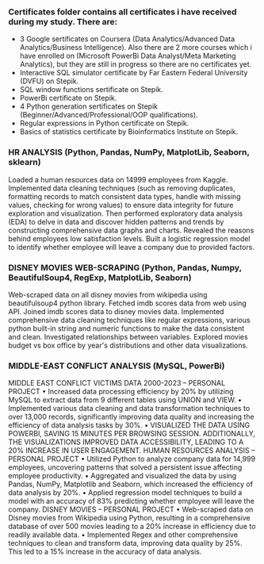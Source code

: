 ### Certificates folder contains all certificates i have received during my study. There are:
* 3 Google sertificates on Coursera (Data Analytics/Advanced Data Analytics/Business Intelligence). Also there are 2 more courses which i have enrolled on (Microsoft PowerBi Data Analyst/Meta Marketing Analytics), but they are still in progress so there are no certificates yet.
* Interactive SQL simulator certificate by Far Eastern Federal University (DVFU) on Stepik.
* SQL window functions sertificate on Stepik.
* PowerBi certificate on Stepik.
* 4 Python generation sertificates on Stepik (Beginner/Advanced/Professional/OOP qualifications).
* Regular expressions in Python certificate on Stepik.
* Basics of statistics certificate by Bioinformatics Institute on Stepik.
### HR ANALYSIS (Python, Pandas, NumPy, MatplotLib, Seaborn, sklearn)
Loaded a human resources data on 14999 employees from Kaggle. Implemented data cleaning techniques (such as removing duplicates, formatting records to match consistent data types, handle with missing values, checking for wrong values) to ensure data integrity for future exploration and visualization. Then performed exploratory data analysis (EDA) to delve in data and discover hidden patterns and trends by constructing comprehensive data graphs and charts. Revealed the reasons behind employees low satisfaction levels. Built a logistic regression model to identify whether employee will leave a company due to provided factors. <br>
### DISNEY MOVIES WEB-SCRAPING (Python, Pandas, Numpy, BeautifulSoup4, RegExp, MatplotLib, Seaborn) 
Web-scraped data on all disney movies from wikipedia using beautifulsoup4 python library. Fetched imdb scores data from web using API. Joined imdb scores data to disney movies data. Implemented comprehensive data cleaning techniques like regular expressions, various python built-in string and numeric functions to make the data consistent and clean.  Investigated relationships between variables. Explored movies budget vs box office by year's distributions and other data visualizations. <br>
### MIDDLE-EAST CONFLICT ANALYSIS (MySQL, PowerBi) 








MIDDLE EAST CONFLICT VICTIMS DATA 2000-2023 – PERSONAL PROJECT
•	Increased data processing efficiency by 20% by utilizing MySQL to extract data from 9 different tables using UNION and VIEW.
•	Implemented various data cleaning and data transformation techniques to over 13,000 records, significantly improving data quality and increasing the efficiency of data analysis tasks by 30%.
•	VISUALIZED THE DATA USING POWERBI, SAVING 15 MINUTES PER BROWSING SESSION. ADDITIONALLY, THE VISUALIZATIONS IMPROVED DATA ACCESSIBILITY, LEADING TO A 20% INCREASE IN USER ENGAGEMENT. 
HUMAN RESOURCES ANALYSIS – PERSONAL PROJECT 
•	Utilized Python to analyze company data for 14,999 employees, uncovering patterns that solved a persistent issue affecting employee productivity. 
•	Aggregated and visualized the data by using Pandas, NumPy, Matplotlib and Seaborn, which increased the efficiency of data analysis by 20%.
•	Applied regression model techniques to build a model with an accuracy of 83% predicting whether employee will leave the company.
DISNEY MOVIES – PERSONAL PROJECT
•	Web-scraped data on Disney movies from Wikipedia using Python, resulting in a comprehensive database of over 500 movies leading to a 20% increase in efficiency due to readily available data.
•	Implemented Regex and other comprehensive techniques to clean and transform data, improving data quality by 25%. This led to a 15% increase in the accuracy of data analysis.

